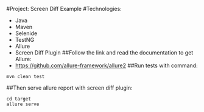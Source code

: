 #Project: Screen Diff Example
#Technologies:
- Java
- Maven
- Selenide
- TestNG
- Allure
- Screen Diff Plugin
##Follow the link and read the documentation to get Allure:
- https://github.com/allure-framework/allure2
##Run tests with command:
```
mvn clean test
```
##Then serve allure report with screen diff plugin:
```
cd target
allure serve
```
